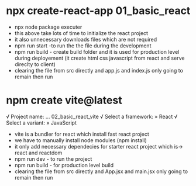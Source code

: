 # npx create-react-app 01_basic_react
- npx node package executer 
- this above take lots of time to initialize the react project
- it also unnecessary downloads files which are not required
- npm run start -to run the the file during the development
- npm run build - create build folder and it is used for production level during deployement (it create html css javascript from react and serve direclty to client)
- clearing the file from src directly and app.js and index.js only going to remain then run

# npm create vite@latest
√ Project name: ... 02_basic_react_vite
√ Select a framework: » React
√ Select a variant: » JavaScript

- vite is a bundler for react which install fast react project
- we have to manually install node modules (npm install)
- it only add necessary dependecies for starter react project which is-> react and reactdom
- npm run dev - to run the project
- npm run build - for production level build
- clearing the file from src directly and App.jsx and main.jsx only going to remain then run